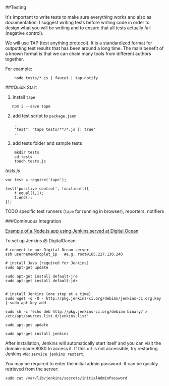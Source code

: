 ##Testing

It's important to write tests to make sure everything works and also as documentation. I suggest writing tests before writing code in order to design what you will be writing and to ensure that all tests actually fail (negative control).

We will use TAP (test anything protocol). It is a standardized format for outputting test results that has been around a long time. The main benefit of a known format is that we can chain many tools from different authors together.

For example:
```
	node tests/*.js | faucet | tap-notify
```


###Quick Start

1. install `tape`
```
   npm i --save tape 
```

2. add test script to `package.json`
```
    ...
    "test": "tape tests/**/*.js || true"
    ...
```

3. add tests folder and sample tests
```
    mkdir tests
    cd tests
    touch tests.js
```

*tests.js*
```
var test = require('tape');

test('positive control', function(t){
    t.equal(1,1);
    t.end();
});
```

TODO specific test runners (`tape` for running in browser), reporters, notifiers


###Continuous Integration

[Example of a Node.js app using Jenkins served at Digital Ocean](https://codeforgeek.com/2016/04/continuous-integration-deployment-jenkins-node-js/)

To set up Jenkins @ DigitalOcean:

```
# connect to our Digital Ocean server
ssh username@droplet_ip   #e.g. root@165.227.130.240

# install Java (required for Jenkins)
sudo apt-get update

sudo apt-get install default-jre
sudo apt-get install default-jdk


# install Jenkins (one step at a time)
sudo wget -q -O - http://pkg.jenkins-ci.org/debian/jenkins-ci.org.key | sudo apt-key add -

sudo sh -c 'echo deb http://pkg.jenkins-ci.org/debian binary/ > /etc/apt/sources.list.d/jenkins.list'

sudo apt-get update

sudo apt-get install jenkins
```

After installation, Jenkins will automatically start itself and you can visit the domain-name:8080 to access it. If this url is not accessible, try restarting Jenkins via: `service jenkins restart`.



You may be required to enter the initial admin password. It can be quickly retrieved from the server:

```
sudo cat /var/lib/jenkins/secrets/initialAdminPassword
```
